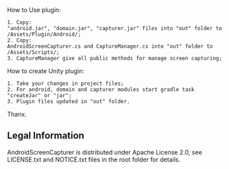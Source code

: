 How to Use plugin:

    1. Copy:
    "android.jar", "domain.jar", "capturer.jar" files into "out" folder to /Assets/Plugin/Android/;
    2. Copy:
    AndroidScreenCapturer.cs and CaptureManager.cs into "out" folder to /Assets/Scripts/;
    3. CaptureManager give all public methods for manage screen capturing;
    
How to create Unity plugin:

    1. Take your changes in project files;
    2. For android, domain and capturer modules start gradle task "createJar" or "jar";
    3. Plugin files updated in "out" folder.
    
Thanx. 

Legal Information
-----------------

AndroidScreenCapturer is distributed under Apache License 2.0, see LICENSE.txt and NOTICE.txt files in the root folder for details.

